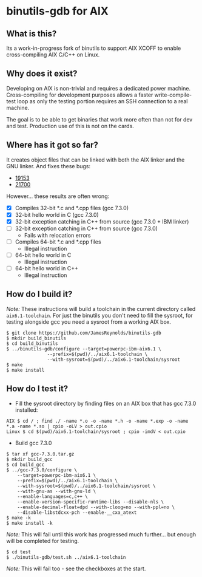# binutils-gdb for AIX

## What is this?

Its a work-in-progress fork of binutils to support AIX XCOFF to enable cross-compiling AIX C/C++ on Linux.

## Why does it exist?

Developing on AIX is non-trivial and requires a dedicated power machine. Cross-compiling for development purposes allows a faster write-compile-test loop as only the testing portion requires an SSH connection to a real machine.

The goal is to be able to get binaries that work more often than not for dev and test. Production use of this is not on the cards.

## Where has it got so far?

It creates object files that can be linked with both the AIX linker and the GNU linker. And fixes these bugs:

* [19153](https://sourceware.org/bugzilla/show_bug.cgi?id=19153)
* [21700](https://sourceware.org/bugzilla/show_bug.cgi?id=21700)

However... these results are often wrong:

* [x] Compiles 32-bit \*.c and \*.cpp files (gcc 7.3.0)
* [x] 32-bit hello world in C (gcc 7.3.0)
* [x] 32-bit exception catching in C++ from source (gcc 7.3.0 + IBM linker)
* [ ] 32-bit exception catching in C++ from source (gcc 7.3.0)
  * Fails with relocation errors
* [ ] Compiles 64-bit \*.c and \*.cpp files
  * Illegal instruction
* [ ] 64-bit hello world in C
  * Illegal instruction
* [ ] 64-bit hello world in C++
  * Illegal instruction

## How do I build it?

*Note:* These instructions will build a toolchain in the current directory called `aix6.1-toolchain`. For just the binutils you don't need to fill the sysroot, for testing alongside gcc you need a sysroot from a working AIX box.

```
$ git clone https://github.com/JamesReynolds/binutils-gdb
$ mkdir build_binutils
$ cd build_binutils
$ ../binutils-gdb/configure --target=powerpc-ibm-aix6.1 \
               --prefix=$(pwd)/../aix6.1-toolchain \
               --with-sysroot=$(pwd)/../aix6.1-toolchain/sysroot
$ make
$ make install
```

## How do I test it?

* Fill the sysroot directory by finding files on an AIX box that has gcc 7.3.0 installed:

```
AIX $ cd / ; find ./ -name *.o -o -name *.h -o -name *.exp -o -name *.a -name *.so | cpio -oLV > out.cpio
Linux $ cd $(pwd)/aix6.1-toolchain/sysroot ; cpio -imdV < out.cpio 
```

* Build gcc 7.3.0

```
$ tar xf gcc-7.3.0.tar.gz
$ mkdir build_gcc
$ cd build_gcc
$ ../gcc-7.3.0/configure \
    --target=powerpc-ibm-aix6.1 \
    --prefix=$(pwd)/../aix6.1-toolchain \
    --with-sysroot=$(pwd)/../aix6.1-toolchain/sysroot \
    --with-gnu-as --with-gnu-ld \
    --enable-languages=c,c++ \
    --enable-version-specific-runtime-libs --disable-nls \
    --enable-decimal-float=dpd --with-cloog=no --with-ppl=no \
    --disable-libstdcxx-pch --enable-__cxa_atext
$ make -k
$ make install -k
```

*Note:* This will fail until this work has progressed much further... but enough will be completed for testing.

```
$ cd test
$ ./binutils-gdb/test.sh ../aix6.1-toolchain
```

*Note:* This will fail too - see the checkboxes at the start.

